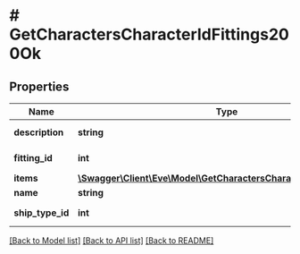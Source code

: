 # # GetCharactersCharacterIdFittings200Ok

## Properties

Name | Type | Description | Notes
------------ | ------------- | ------------- | -------------
**description** | **string** | description string |
**fitting_id** | **int** | fitting_id integer |
**items** | [**\Swagger\Client\Eve\Model\GetCharactersCharacterIdFittingsItem[]**](GetCharactersCharacterIdFittingsItem.md) | items array |
**name** | **string** | name string |
**ship_type_id** | **int** | ship_type_id integer |

[[Back to Model list]](../../README.md#models) [[Back to API list]](../../README.md#endpoints) [[Back to README]](../../README.md)
